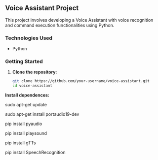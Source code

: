 ## Voice Assistant Project

This project involves developing a Voice Assistant with voice recognition and command execution functionalities using Python.

### Technologies Used

- Python

### Getting Started

1. **Clone the repository:**
   ```sh
   git clone https://github.com/your-username/voice-assistant.git
   cd voice-assistant
   ```

**Install dependences:**

sudo apt-get update

sudo apt-get install portaudio19-dev

pip install pyaudio

pip install playsound

pip install gTTs

pip install SpeechRecognition
